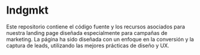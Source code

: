 # lndgmkt
Este repositorio contiene el código fuente y los recursos asociados para nuestra landing page diseñada especialmente para campañas de marketing. La página ha sido diseñada con un enfoque en la conversión y la captura de leads, utilizando las mejores prácticas de diseño y UX.
